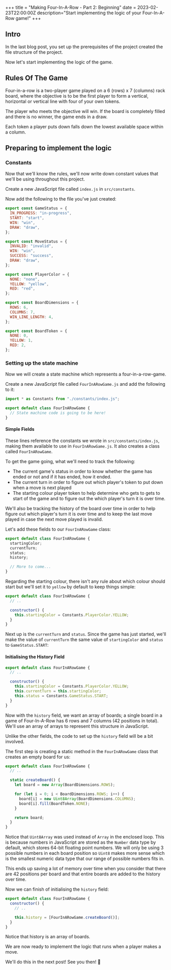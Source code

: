 +++
title = "Making Four-In-A-Row - Part 2: Beginning"
date = 2023-02-23T22:00:00Z
description="Start implementing the logic of your Four-In-A-Row game!"
+++

## Intro

In the last blog post, you set up the prerequisites of the project created
the file structure of the project.

Now let's start implementing the logic of the game.

## Rules Of The Game

Four-in-a-row is a two-player game played on a 6 (rows) x 7 (columns) rack
board, where the objective is to be the first player to form a vertical,
horizontal or vertical line with four of your own tokens.

The player who meets the objective will win. If the board is completely filled
and there is no winner, the game ends in a draw.

Each token a player puts down falls down the lowest available space within a column.

## Preparing to implement the logic

### Constants

Now that we'll know the rules, we'll now write down constant values that we'll be using throughout this project.

Create a new JavaScript file called `index.js` in `src/constants`.

Now add the following to the file you've just created:

```js
export const GameStatus = {
  IN_PROGRESS: "in-progress",
  START: "start",
  WIN: "win",
  DRAW: "draw",
};

export const MoveStatus = {
  INVALID: "invalid",
  WIN: "win",
  SUCCESS: "success",
  DRAW: "draw",
};

export const PlayerColor = {
  NONE: "none",
  YELLOW: "yellow",
  RED: "red",
};

export const BoardDimensions = {
  ROWS: 6,
  COLUMNS: 7,
  WIN_LINE_LENGTH: 4,
};

export const BoardToken = {
  NONE: 0,
  YELLOW: 1,
  RED: 2,
};
```

### Setting up the state machine

Now we will create a state machine which represents a four-in-a-row-game.

Create a new JavaScript file called `FourInARowGame.js` and add the following to it:

```js
import * as Constants from "./constants/index.js";

export default class FourInARowGame {
  // State machine code is going to be here!
}
```

#### Simple Fields

These lines reference the constants we wrote in `src/constants/index.js`, making them available to use in `FourInARowGame.js`. It also creates a class called
`FourInARowGame`.

To get the game going, what we'll need to track the following:

- The current game's status in order to know whether the game has ended or not and if it has ended, how it ended.
- The current turn in order to figure out which player's token to put down when a move is next played
- The starting colour player token to help determine who gets to gets to start of the game and to figure out the which player's turn it is over time.

We'll also be tracking the history of the board over time in order to help figure
out which player's turn it is over time and to keep the last move played in case the next move played is invalid.

Let's add these fields to our `FourInARowGame` class:

```js
export default class FourInARowGame {
  startingColor;
  currentTurn;
  status;
  history;

  // More to come...
}
```

Regarding the starting colour, there isn't any rule about which colour should start but we'll set it to `yellow` by default
to keep things simple:

```js
export default class FourInARowGame {
  // ..

  constructor() {
    this.startingColor = Constants.PlayerColor.YELLOW;
  }
}
```

Next up is the `currentTurn` and `status`. Since the game has just started, we'll make the value of `currentTurn` the same value of
`startingColor` and `status` to `GameStatus.START`:

#### Initialising the History Field

```js
export default class FourInARowGame {
  // ..

  constructor() {
    this.startingColor = Constants.PlayerColor.YELLOW;
    this.currentTurn = this.startingColor;
    this.status = Constants.GameStatus.START;
  }
}
```

Now with the `history` field, we want an array of boards; a single board in a game of Four-In-A-Row has 6 rows and 7 columns (42 positions in total).
We'll use an array of arrays to represent this structure in JavaScript.

Unlike the other fields, the code to set up the `history` field will be a bit involved.

The first step is creating a static method in the `FourInARowGame` class that creates an empty board for us:

```js
export default class FourInARowGame {
  // ..

  static createBoard() {
    let board = new Array(BoardDimensions.ROWS);

    for (let i = 0; i < BoardDimensions.ROWS; i++) {
      board[i] = new Uint8Array(BoardDimensions.COLUMNS);
      board[i].fill(BoardToken.NONE);
    }

    return board;
  }
}
```

Notice that `Uint8Array` was used instead of `Array` in the enclosed loop. This is because numbers in JavaScript are
stored as the `Number` data type by default, which stores 64-bit floating point numbers. We will only be
using 3 possible numbers in each board position so `Uint8` makes more sense which is the smallest numeric data type that
our range of possible numbers fits in.

This ends up saving a lot of memory over time when you consider that there are 42 positions per board and that entire
boards are added to the history over time.

Now we can finish of initialising the `history` field:

```js
export default class FourInARowGame {
  constructor() {
    // ..

    this.history = [FourInARowGame.createBoard()];
  }
}
```

Notice that history is an array of boards.

We are now ready to implement the logic that runs when a player makes a move.

We'll do this in the next post! See you then! 👋
